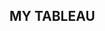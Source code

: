 ## MY TABLEAU

<div class='tableauPlaceholder' id='viz1643829695294' style='position: relative'>
  <object class='tableauViz'  style='display:none;'><param name='host_url' value='https%3A%2F%2Fpublic.tableau.com%2F' /> 
    <param name='embed_code_version' value='3' /> <param name='site_root' value='' /><param name='name' value='Cleaned_Data&#47;Sheet12' />
    <param name='tabs' value='no' /><param name='toolbar' value='yes' /><param name='animate_transition' value='yes' />
    <param name='display_static_image' value='yes' /><param name='display_spinner' value='yes' /><param name='display_overlay' value='yes' />
    <param name='display_count' value='yes' /><param name='language' value='en-GB' /><param name='filter' value='publish=yes' />
  </object>
</div>                
<script type='text/javascript'>                    
  var divElement = document.getElementById('viz1643829695294');                    
  var vizElement = divElement.getElementsByTagName('object')[0];                    
  vizElement.style.width='100%';vizElement.style.height=(divElement.offsetWidth*0.75)+'px';                    
  var scriptElement = document.createElement('script');                    
  scriptElement.src = 'https://public.tableau.com/javascripts/api/viz_v1.js';                    
  vizElement.parentNode.insertBefore(scriptElement, vizElement);                
</script>
